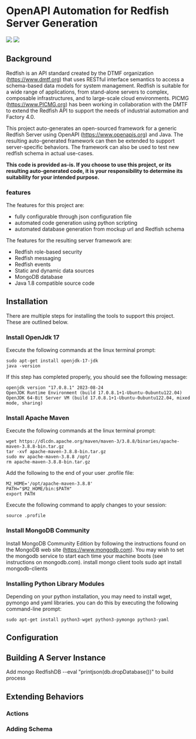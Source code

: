 # OpenAPI Automation for Redfish Server Generation

<img src=" 	https://img.shields.io/badge/Ubuntu-E95420?style=for-the-badge&logo=ubuntu&logoColor=white" />   <img src="https://img.shields.io/badge/MongoDB-4EA94B?style=for-the-badge&logo=mongodb&logoColor=white"/>

## Background
Redfish is an API standard created by the DTMF organization (https://www.dmtf.org) that uses RESTful interface semantics to access a schema-based data models
for system management. Redfish is suitable for a wide range of applications, from stand-alone servers to complex, composable infrastructures, and to large-scale cloud environments. PICMG (https://www.PICMG.org) has been working in collaboration with the DMTF to extend the Redfish API to support the needs of industrial automation and Factory 4.0.  

This project auto-generates an open-sourced framework for a generic Redfish Server using OpenAPI (https://www.openapis.org) and Java. The resulting auto-generated framework can then be extended to support server-specific behaviors.  The framework can also be used to test new redfish schema in actual use-cases. 

**This code is provided as-is.  If you choose to use this project, or its resulting auto-generated code, it is your responsibility to determine its suitability for your intended purpose.**

### features
The features for this project are:
* fully configurable through json configuration file
* automated code generation using python scripting
* automated database generation from mockup url and Redfish schema

The features for the resulting server framework are:
* Redfish role-based security
* Redfish messaging
* Redfish events
* Static and dynamic data sources
* MongoDB database
* Java 1.8 compatible source code

## Installation
There are multiple steps for installing the tools to support this project.  These are outlined below.
### Install OpenJdk 17
Execute the following commands at the linux terminal prompt:
```
sudo apt-get install openjdk-17-jdk
java -version
```
If this step has completed properly, you should see the following message:
```
openjdk version "17.0.8.1" 2023-08-24
OpenJDK Runtime Environment (build 17.0.8.1+1-Ubuntu-0ubuntu122.04)
OpenJDK 64-Bit Server VM (build 17.0.8.1+1-Ubuntu-0ubuntu122.04, mixed mode, sharing)
```
### Install Apache Maven
Execute the following commands at the linux terminal prompt:
```
wget https://dlcdn.apache.org/maven/maven-3/3.8.8/binaries/apache-maven-3.8.8-bin.tar.gz
tar -xvf apache-maven-3.8.8-bin.tar.gz
sudo mv apache-maven-3.8.8 /opt/
rm apache-maven-3.8.8-bin.tar.gz
```
Add the following to the end of your user .profile file:
```
M2_HOME='/opt/apache-maven-3.8.8'
PATH="$M2_HOME/bin:$PATH"
export PATH
```
Execute the following command to apply changes to your session:
```
source .profile
```
### Install MongoDB Community
Install MongoDB Community Edition by following the instructions found on the MongoDB web site (https://www.mongodb.com).
You may wish to set the mongodb service to start each time your machine boots (see instructions on mongodb.com).
install mongo client tools
sudo apt install mongodb-clients

### Installing Python Library Modules
Depending on your python installation, you may need to install wget, pymongo and yaml libraries.  you can do this by executing the following command-line prompt:
```
sudo apt-get install python3-wget python3-pymongo python3-yaml
```

## Configuration
 
## Building A Server Instance
Add mongo RedfishDB --eval "printjson(db.dropDatabase())" to build process

## Extending Behaviors

### Actions

### Adding Schema
